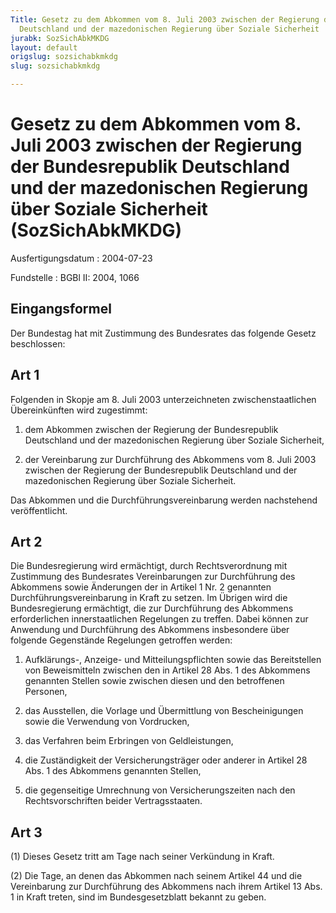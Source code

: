 ```yaml
---
Title: Gesetz zu dem Abkommen vom 8. Juli 2003 zwischen der Regierung der Bundesrepublik
  Deutschland und der mazedonischen Regierung über Soziale Sicherheit
jurabk: SozSichAbkMKDG
layout: default
origslug: sozsichabkmkdg
slug: sozsichabkmkdg

---
```


# Gesetz zu dem Abkommen vom 8. Juli 2003 zwischen der Regierung der Bundesrepublik Deutschland und der mazedonischen Regierung über Soziale Sicherheit (SozSichAbkMKDG)

Ausfertigungsdatum
:   2004-07-23

Fundstelle
:   BGBl II: 2004, 1066

## Eingangsformel

Der Bundestag hat mit Zustimmung des Bundesrates das folgende Gesetz
beschlossen:

## Art 1

Folgenden in Skopje am 8. Juli 2003 unterzeichneten
zwischenstaatlichen Übereinkünften wird zugestimmt:

1.  dem Abkommen zwischen der Regierung der Bundesrepublik Deutschland und
    der mazedonischen Regierung über Soziale Sicherheit,


2.  der Vereinbarung zur Durchführung des Abkommens vom 8. Juli 2003
    zwischen der Regierung der Bundesrepublik Deutschland und der
    mazedonischen Regierung über Soziale Sicherheit.



Das Abkommen und die Durchführungsvereinbarung werden nachstehend
veröffentlicht.

## Art 2

Die Bundesregierung wird ermächtigt, durch Rechtsverordnung mit
Zustimmung des Bundesrates Vereinbarungen zur Durchführung des
Abkommens sowie Änderungen der in Artikel 1 Nr. 2 genannten
Durchführungsvereinbarung in Kraft zu setzen. Im Übrigen wird die
Bundesregierung ermächtigt, die zur Durchführung des Abkommens
erforderlichen innerstaatlichen Regelungen zu treffen. Dabei können
zur Anwendung und Durchführung des Abkommens insbesondere über
folgende Gegenstände Regelungen getroffen werden:

1.  Aufklärungs-, Anzeige- und Mitteilungspflichten sowie das
    Bereitstellen von Beweismitteln zwischen den in Artikel 28 Abs. 1 des
    Abkommens genannten Stellen sowie zwischen diesen und den betroffenen
    Personen,


2.  das Ausstellen, die Vorlage und Übermittlung von Bescheinigungen sowie
    die Verwendung von Vordrucken,


3.  das Verfahren beim Erbringen von Geldleistungen,


4.  die Zuständigkeit der Versicherungsträger oder anderer in Artikel 28
    Abs. 1 des Abkommens genannten Stellen,


5.  die gegenseitige Umrechnung von Versicherungszeiten nach den
    Rechtsvorschriften beider Vertragsstaaten.

## Art 3

(1) Dieses Gesetz tritt am Tage nach seiner Verkündung in Kraft.

(2) Die Tage, an denen das Abkommen nach seinem Artikel 44 und die
Vereinbarung zur Durchführung des Abkommens nach ihrem Artikel 13 Abs.
1 in Kraft treten, sind im Bundesgesetzblatt bekannt zu geben.

